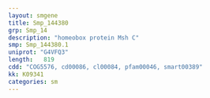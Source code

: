 ```yaml
---
layout: smgene
title: Smp_144380
grp: Smp_14
description: "homeobox protein Msh C"
smp: Smp_144380.1
uniprot: "G4VFQ3"
length:   819
cdd: "COG5576, cd00086, cl00084, pfam00046, smart00389"
kk: K09341
categories: sm
---
```

